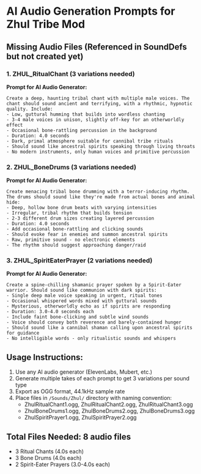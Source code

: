 # AI Audio Generation Prompts for Zhul Tribe Mod

## Missing Audio Files (Referenced in SoundDefs but not created yet)

### 1. ZHUL_RitualChant (3 variations needed)
**Prompt for AI Audio Generator:**
```
Create a deep, haunting tribal chant with multiple male voices. The chant should sound ancient and terrifying, with a rhythmic, hypnotic quality. Include:
- Low, guttural humming that builds into wordless chanting
- 3-4 male voices in unison, slightly off-key for an otherworldly effect
- Occasional bone-rattling percussion in the background
- Duration: 4.0 seconds
- Dark, primal atmosphere suitable for cannibal tribe rituals
- Should sound like ancestral spirits speaking through living throats
- No modern instruments, only human voices and primitive percussion
```

### 2. ZHUL_BoneDrums (3 variations needed)  
**Prompt for AI Audio Generator:**
```
Create menacing tribal bone drumming with a terror-inducing rhythm. The drums should sound like they're made from actual bones and animal hide:
- Deep, hollow bone drum beats with varying intensities
- Irregular, tribal rhythm that builds tension
- 2-3 different drum sizes creating layered percussion
- Duration: 4.0 seconds
- Add occasional bone-rattling and clicking sounds
- Should evoke fear in enemies and summon ancestral spirits
- Raw, primitive sound - no electronic elements
- The rhythm should suggest approaching danger/raid
```

### 3. ZHUL_SpiritEaterPrayer (2 variations needed)
**Prompt for AI Audio Generator:**
```
Create a spine-chilling shamanic prayer spoken by a Spirit-Eater warrior. Should sound like communion with dark spirits:
- Single deep male voice speaking in urgent, ritual tones
- Occasional whispered words mixed with guttural sounds  
- Mysterious, otherworldly echo as if spirits are responding
- Duration: 3.0-4.0 seconds each
- Include faint bone-clicking and subtle wind sounds
- Voice should convey both reverence and barely-contained hunger
- Should sound like a cannibal shaman calling upon ancestral spirits for guidance
- No intelligible words - only ritualistic sounds and whispers
```

## Usage Instructions:
1. Use any AI audio generator (ElevenLabs, Mubert, etc.)
2. Generate multiple takes of each prompt to get 3 variations per sound type
3. Export as OGG format, 44.1kHz sample rate
4. Place files in `/Sounds/Zhul/` directory with naming convention:
   - ZhulRitualChant1.ogg, ZhulRitualChant2.ogg, ZhulRitualChant3.ogg
   - ZhulBoneDrums1.ogg, ZhulBoneDrums2.ogg, ZhulBoneDrums3.ogg  
   - ZhulSpiritPrayer1.ogg, ZhulSpiritPrayer2.ogg

## Total Files Needed: 8 audio files
- 3 Ritual Chants (4.0s each)
- 3 Bone Drums (4.0s each) 
- 2 Spirit-Eater Prayers (3.0-4.0s each)